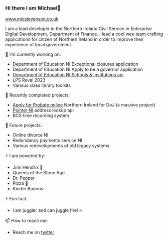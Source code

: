 ### Hi there I am Michael👋

www.micstevenson.co.uk

I am a lead developer in the Northern Ireland Civil Service in Enterprise Digital Development, Department of Finance.
I lead a cool wee team crafting applications for citizen of Northern Ireland in order to improve their experience of local government.

🔭 I’m currently working on:
- Department of Education NI Exceptional closures application
- Department of Education NI Apply to be a governor application
- <a href="https://de-institutions-api-sandbox.london.cloudapps.digital/index.html">Department of Education NI Schools & Institutions api</a>
- LPS Reval 2023
- Various class library toolkits

:volcano: Recently completed projects:
- <a href="https://check-eligibility.nidirect.gov.uk/probate">Apply for Probate online</a> Northern Ireland for DoJ (a massive project)
- <a href="https://edd-pointerapi-production.london.cloudapps.digital/index.html">Pointer NI</a> address lookup api
- BCS time recording system

:ship: Future projects:

- Online divorce NI
- Redundancy payments service NI
- Various redevelopments of old legacy systems

⚡ I am powered by:
- Jimi Hendrix :guitar:
- Queens of the Stone Age
- Dr. Pepper
- Pizza 🍕
- Kinder Buenos

⚡ Fun fact:
- I am juggler and can juggle fire! 🔥

📫 How to reach me:
- Reach me on <a href="https://twitter.com/mikeatronic">twitter</a>
<!--

- 🌱 I’m currently learning ...
- 👯 I’m looking to collaborate on ...
- 💬 Ask me about ...
-->
